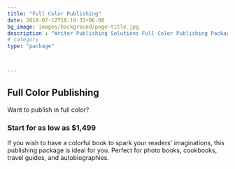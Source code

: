 ```yaml
---
title: "Full Color Publishing"
date: 2018-07-12T18:19:33+06:00
bg_image: images/background/page-title.jpg
description : "Writer Publishing Solutions Full Color Publishing Packages"
# category
type: "package"



---
```


## Full Color Publishing

Want to publish in full color?


### Start for as low as $1,499

If you wish to have a colorful book to spark your readers' imaginations, this publishing package is ideal for you. Perfect for photo books, cookbooks, travel guides, and autobiographies.